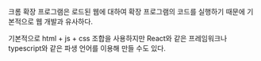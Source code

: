
크롬 확장 프로그램은 로드된 웹에 대하여 확장 프로그램의 코드를 실행하기 때문에 기본적으로 웹 개발과 유사하다.

기본적으로 html + js + css 조합을 사용하지만 React와 같은 프레임워크나 typescript와 같은 파생 언어를  이용해 만들 수도 있다.


